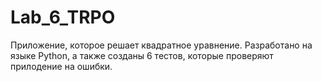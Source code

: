 # Lab_6_TRPO
Приложение, которое решает квадратное уравнение. Разработано на языке Python, а также созданы 6 тестов, которые проверяют прилодение на ошибки. 

